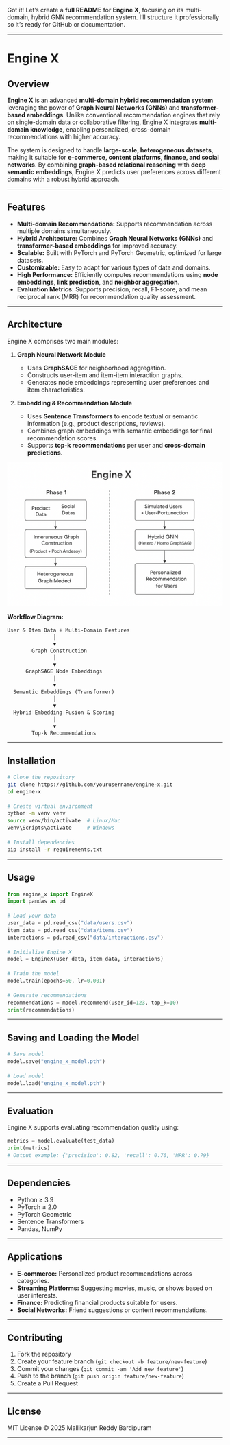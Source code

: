 Got it! Let’s create a **full README** for **Engine X**, focusing on its multi-domain, hybrid GNN recommendation system. I’ll structure it professionally so it’s ready for GitHub or documentation.

---

# Engine X

## Overview

**Engine X** is an advanced **multi-domain hybrid recommendation system** leveraging the power of **Graph Neural Networks (GNNs)** and **transformer-based embeddings**. Unlike conventional recommendation engines that rely on single-domain data or collaborative filtering, Engine X integrates **multi-domain knowledge**, enabling personalized, cross-domain recommendations with higher accuracy.

The system is designed to handle **large-scale, heterogeneous datasets**, making it suitable for **e-commerce, content platforms, finance, and social networks**. By combining **graph-based relational reasoning** with **deep semantic embeddings**, Engine X predicts user preferences across different domains with a robust hybrid approach.


---

## Features

* **Multi-domain Recommendations:** Supports recommendation across multiple domains simultaneously.
* **Hybrid Architecture:** Combines **Graph Neural Networks (GNNs)** and **transformer-based embeddings** for improved accuracy.
* **Scalable:** Built with PyTorch and PyTorch Geometric, optimized for large datasets.
* **Customizable:** Easy to adapt for various types of data and domains.
* **High Performance:** Efficiently computes recommendations using **node embeddings**, **link prediction**, and **neighbor aggregation**.
* **Evaluation Metrics:** Supports precision, recall, F1-score, and mean reciprocal rank (MRR) for recommendation quality assessment.

---

## Architecture

Engine X comprises two main modules:

1. **Graph Neural Network Module**

   * Uses **GraphSAGE** for neighborhood aggregation.
   * Constructs user-item and item-item interaction graphs.
   * Generates node embeddings representing user preferences and item characteristics.

2. **Embedding & Recommendation Module**

   * Uses **Sentence Transformers** to encode textual or semantic information (e.g., product descriptions, reviews).
   * Combines graph embeddings with semantic embeddings for final recommendation scores.
   * Supports **top-k recommendations** per user and **cross-domain predictions**.
  
![Engine X Architecture](assets/architecture.png)

**Workflow Diagram:**

```
User & Item Data + Multi-Domain Features
               │
               ▼
        Graph Construction
               │
               ▼
      GraphSAGE Node Embeddings
               │
               ▼
  Semantic Embeddings (Transformer)
               │
               ▼
  Hybrid Embedding Fusion & Scoring
               │
               ▼
        Top-k Recommendations
```

---

## Installation

```bash
# Clone the repository
git clone https://github.com/yourusername/engine-x.git
cd engine-x

# Create virtual environment
python -m venv venv
source venv/bin/activate  # Linux/Mac
venv\Scripts\activate     # Windows

# Install dependencies
pip install -r requirements.txt
```

---

## Usage

```python
from engine_x import EngineX
import pandas as pd

# Load your data
user_data = pd.read_csv("data/users.csv")
item_data = pd.read_csv("data/items.csv")
interactions = pd.read_csv("data/interactions.csv")

# Initialize Engine X
model = EngineX(user_data, item_data, interactions)

# Train the model
model.train(epochs=50, lr=0.001)

# Generate recommendations
recommendations = model.recommend(user_id=123, top_k=10)
print(recommendations)
```

---

## Saving and Loading the Model

```python
# Save model
model.save("engine_x_model.pth")

# Load model
model.load("engine_x_model.pth")
```

---

## Evaluation

Engine X supports evaluating recommendation quality using:

```python
metrics = model.evaluate(test_data)
print(metrics)
# Output example: {'precision': 0.82, 'recall': 0.76, 'MRR': 0.79}
```

---

## Dependencies

* Python ≥ 3.9
* PyTorch ≥ 2.0
* PyTorch Geometric
* Sentence Transformers
* Pandas, NumPy

---

## Applications

* **E-commerce:** Personalized product recommendations across categories.
* **Streaming Platforms:** Suggesting movies, music, or shows based on user interests.
* **Finance:** Predicting financial products suitable for users.
* **Social Networks:** Friend suggestions or content recommendations.

---

## Contributing

1. Fork the repository
2. Create your feature branch (`git checkout -b feature/new-feature`)
3. Commit your changes (`git commit -am 'Add new feature'`)
4. Push to the branch (`git push origin feature/new-feature`)
5. Create a Pull Request

---

## License

MIT License © 2025 Mallikarjun Reddy Bardipuram

---


